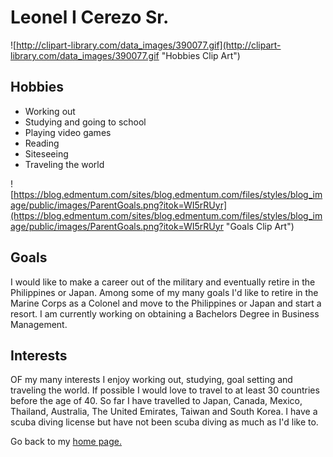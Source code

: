# Leonel I Cerezo Sr.

![http://clipart-library.com/data_images/390077.gif](http://clipart-library.com/data_images/390077.gif "Hobbies Clip Art")

## Hobbies
+ Working out
+ Studying and going to school
+ Playing video games
+ Reading
+ Siteseeing
+ Traveling the world

![https://blog.edmentum.com/sites/blog.edmentum.com/files/styles/blog_image/public/images/ParentGoals.png?itok=WI5rRUyr](https://blog.edmentum.com/sites/blog.edmentum.com/files/styles/blog_image/public/images/ParentGoals.png?itok=WI5rRUyr "Goals Clip Art")

## Goals
I would like to make a career out of the military and eventually retire in the Philippines or Japan. Among some of my many goals I'd like to retire in the Marine Corps as a Colonel and move to the Philippines or Japan and start a resort. I am currently working on obtaining a Bachelors Degree in Business Management.

## Interests

OF my many interests I enjoy working out, studying, goal setting and traveling the world. If possible I would love to travel to at least 30 countries before the age of 40. So far I have travelled to Japan, Canada, Mexico, Thailand, Australia, The United Emirates, Taiwan and South Korea. I have a scuba diving license but have not been scuba diving as much as I'd like to.

Go back to my [home page.](https://leonelicerezo.github.io/index "My home page")
